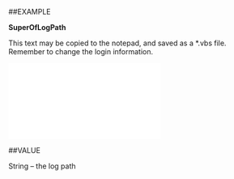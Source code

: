 
##EXAMPLE

**SuperOfLogPath**

This text may be copied to the notepad, and saved as a *.vbs file. Remember to change the login information.

![](..\..\Examples\vbs\SOSettings.SuperOfLogPath.vbs.txt)


##VALUE

String – the log path

